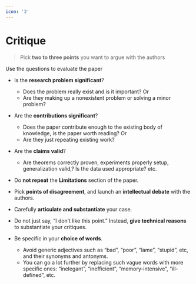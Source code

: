 ```yaml
---
icon: '2'
---
```


# Critique

> Pick **two to three points** you want to argue with the authors

Use the questions to evaluate the paper

* Is the **research problem significant**?
  * Does the problem really exist and is it important? Or
  * Are they making up a nonexistent problem or solving a minor problem?
* Are the **contributions significant**?
  * Does the paper contribute enough to the existing body of knowledge, is the paper worth reading? Or
  * Are they just repeating existing work?
*   Are the **claims valid**?

    * Are theorems correctly proven, experiments properly setup, generalization valid,? Is the data used appropriate? etc.


* Do **not repeat** the **Limitations** section of the paper.
* Pick **points of disagreement**, and launch an **intellectual debate** with the authors.
* Carefully **articulate and substantiate** your case.
* Do not just say, “I don’t like this point.” Instead, **give technical reasons** to substantiate your critiques.
* Be specific in your **choice of words**.&#x20;
  * Avoid generic adjectives such as “bad”, “poor”, “lame”, “stupid”, etc, and their synonyms and antonyms.&#x20;
  * You can go a lot further by replacing such vague words with more specific ones: “inelegant”, “inefficient”, “memory-intensive”, “ill-defined”, etc.

